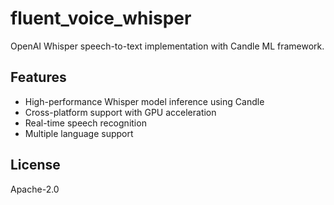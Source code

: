 # fluent_voice_whisper

OpenAI Whisper speech-to-text implementation with Candle ML framework.

## Features

- High-performance Whisper model inference using Candle
- Cross-platform support with GPU acceleration
- Real-time speech recognition
- Multiple language support

## License

Apache-2.0